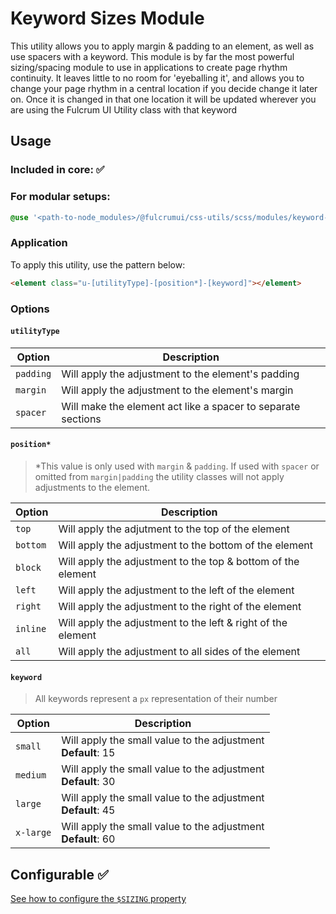 # Keyword Sizes Module

This utility allows you to apply margin & padding to an element, as well as use spacers with a keyword. This module is by far the most powerful sizing/spacing module to use in applications to create page rhythm continuity. It leaves little to no room for 'eyeballing it', and allows you to change your page rhythm in a central location if you decide change it later on. Once it is changed in that one location it will be updated wherever you are using the Fulcrum UI Utility class with that keyword

## Usage

### Included in core: ✅

### For modular setups:

```scss
@use '<path-to-node_modules>/@fulcrumui/css-utils/scss/modules/keyword-sizes';
```

### Application

To apply this utility, use the pattern below:

```html
<element class="u-[utilityType]-[position*]-[keyword]"></element>
```

### Options

#### `utilityType`

| Option | Description |
| --- | --- |
| `padding` | Will apply the adjustment to the element's padding |
| `margin` | Will apply the adjustment to the element's margin |
| `spacer` | Will make the element act like a spacer to separate sections |

#### `position*`

> *This value is only used with `margin` & `padding`. If used with `spacer` or omitted from `margin|padding` the utility classes will not apply adjustments to the element.

| Option | Description |
| --- | --- |
| `top` | Will apply the adjutment to the top of the element |
| `bottom` | Will apply the adjustment to the bottom of the element |
| `block` | Will apply the adjustment to the top & bottom of the element |
| `left` | Will apply the adjustment to the left of the element |
| `right` | Will apply the adjustment to the right of the element |
| `inline` | Will apply the adjustment to the left & right of the element |
| `all` | Will apply the adjustment to all sides of the element |

#### `keyword`

> All keywords represent a `px` representation of their number

| Option | Description |
| --- | --- |
| `small` | Will apply the small value to the adjustment <br/> **Default**: 15 |
| `medium` | Will apply the small value to the adjustment <br/> **Default**: 30 |
| `large` | Will apply the small value to the adjustment <br/> **Default**: 45 |
| `x-large` | Will apply the small value to the adjustment <br/> **Default**: 60 |

## Configurable ✅

[See how to configure the `$SIZING` property](keyword-sizes-configuration.md)
